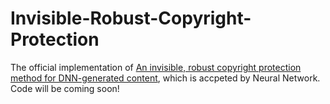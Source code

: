 # Invisible-Robust-Copyright-Protection
The official implementation of [An invisible, robust copyright protection method for DNN-generated content](https://doi.org/10.1016/j.neunet.2024.106391), which is accpeted by Neural Network.
Code will be coming soon!
